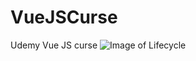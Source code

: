 # VueJSCurse
Udemy Vue JS curse
![Image of Lifecycle](https://github.com/Vamosz/VueJSCurse/blob/Section5/blob/image.png)
